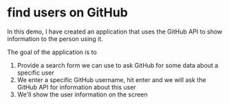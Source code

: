 
# find users on GitHub

In this demo, I have created an application that uses the GitHub API to show information to the person using it. 

The goal of the application is to

1. Provide a search form we can use to ask GitHub for some data about a specific user
2. We enter a specific GitHub username, hit enter and we will ask the GitHub API for information about this user
3. We'll show the user information on the screen
